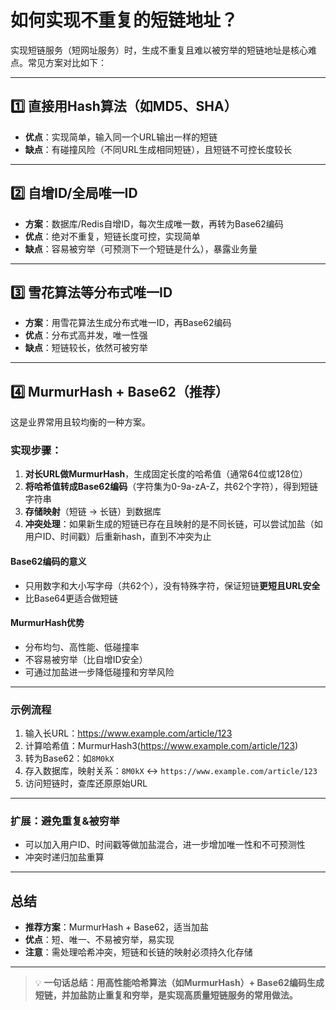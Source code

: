 # 如何实现不重复的短链地址？

实现短链服务（短网址服务）时，生成不重复且难以被穷举的短链地址是核心难点。常见方案对比如下：

---

## 1️⃣ 直接用Hash算法（如MD5、SHA）

- **优点**：实现简单，输入同一个URL输出一样的短链
- **缺点**：有碰撞风险（不同URL生成相同短链），且短链不可控长度较长

---

## 2️⃣ 自增ID/全局唯一ID

- **方案**：数据库/Redis自增ID，每次生成唯一数，再转为Base62编码
- **优点**：绝对不重复，短链长度可控，实现简单
- **缺点**：容易被穷举（可预测下一个短链是什么），暴露业务量

---

## 3️⃣ 雪花算法等分布式唯一ID

- **方案**：用雪花算法生成分布式唯一ID，再Base62编码
- **优点**：分布式高并发，唯一性强
- **缺点**：短链较长，依然可被穷举

---

## 4️⃣ MurmurHash + Base62（推荐）

这是业界常用且较均衡的一种方案。

### 实现步骤：

1. **对长URL做MurmurHash**，生成固定长度的哈希值（通常64位或128位）
2. **将哈希值转成Base62编码**（字符集为0-9a-zA-Z，共62个字符），得到短链字符串
3. **存储映射**（短链 -> 长链）到数据库
4. **冲突处理**：如果新生成的短链已存在且映射的是不同长链，可以尝试加盐（如用户ID、时间戳）后重新hash，直到不冲突为止

#### Base62编码的意义

- 只用数字和大小写字母（共62个），没有特殊字符，保证短链**更短且URL安全**
- 比Base64更适合做短链

#### MurmurHash优势

- 分布均匀、高性能、低碰撞率
- 不容易被穷举（比自增ID安全）
- 可通过加盐进一步降低碰撞和穷举风险

---

### 示例流程

1. 输入长URL：https://www.example.com/article/123
2. 计算哈希值：MurmurHash3(https://www.example.com/article/123)
3. 转为Base62：如`8M0kX`
4. 存入数据库，映射关系：`8M0kX` <-> `https://www.example.com/article/123`
5. 访问短链时，查库还原原始URL

---

### 扩展：避免重复&被穷举

- 可以加入用户ID、时间戳等做加盐混合，进一步增加唯一性和不可预测性
- 冲突时递归加盐重算

---

## 总结

- **推荐方案**：MurmurHash + Base62，适当加盐
- **优点**：短、唯一、不易被穷举，易实现
- **注意**：需处理哈希冲突，短链和长链的映射必须持久化存储

---

> 💡 **一句话总结：用高性能哈希算法（如MurmurHash）+ Base62编码生成短链，并加盐防止重复和穷举，是实现高质量短链服务的常用做法。**